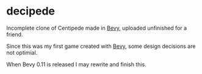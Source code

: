 # decipede
Incomplete clone of Centipede made in [Bevy](https://github.com/bevyengine/bevy), uploaded unfinished for a friend.

Since this was my first game created with [Bevy](https://bevyengine.org), some design decisions are not optimial.

When Bevy 0.11 is released I may rewrite and finish this.
